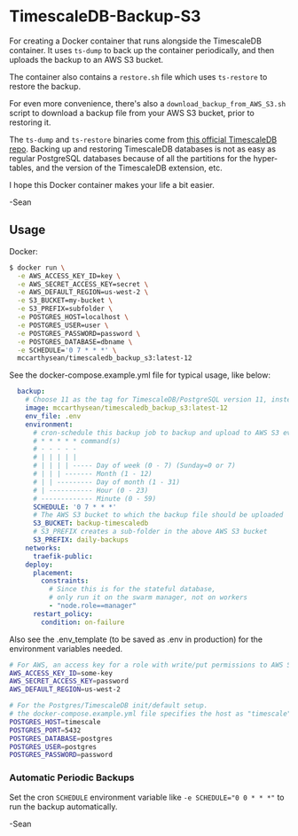 # TimescaleDB-Backup-S3
For creating a Docker container that runs alongside the TimescaleDB container. It uses `ts-dump` to back up the container periodically, and then uploads the backup to an AWS S3 bucket.

The container also contains a `restore.sh` file which uses `ts-restore` to restore the backup. 

For even more convenience, there's also a `download_backup_from_AWS_S3.sh` script to download a backup file from your AWS S3 bucket, prior to restoring it.

The `ts-dump` and `ts-restore` binaries come from [this official TimescaleDB repo](https://github.com/timescale/timescaledb-backup). Backing up and restoring TimescaleDB databases is not as easy as regular PostgreSQL databases because of all the partitions for the hyper-tables, and the version of the TimescaleDB extension, etc.

I hope this Docker container makes your life a bit easier.

-Sean

## Usage

Docker:
```sh
$ docker run \
  -e AWS_ACCESS_KEY_ID=key \
  -e AWS_SECRET_ACCESS_KEY=secret \
  -e AWS_DEFAULT_REGION=us-west-2 \
  -e S3_BUCKET=my-bucket \
  -e S3_PREFIX=subfolder \
  -e POSTGRES_HOST=localhost \
  -e POSTGRES_USER=user \
  -e POSTGRES_PASSWORD=password \
  -e POSTGRES_DATABASE=dbname \
  -e SCHEDULE='0 7 * * *' \
  mccarthysean/timescaledb_backup_s3:latest-12
```

See the docker-compose.example.yml file for typical usage, like below:
```yaml
  backup:
    # Choose 11 as the tag for TimescaleDB/PostgreSQL version 11, instead of 12
    image: mccarthysean/timescaledb_backup_s3:latest-12
    env_file: .env
    environment:
      # cron-schedule this backup job to backup and upload to AWS S3 every so often
      # * * * * * command(s)
      # - - - - -
      # | | | | |
      # | | | | ----- Day of week (0 - 7) (Sunday=0 or 7)
      # | | | ------- Month (1 - 12)
      # | | --------- Day of month (1 - 31)
      # | ----------- Hour (0 - 23)
      # ------------- Minute (0 - 59)
      SCHEDULE: '0 7 * * *'
      # The AWS S3 bucket to which the backup file should be uploaded
      S3_BUCKET: backup-timescaledb
      # S3_PREFIX creates a sub-folder in the above AWS S3 bucket
      S3_PREFIX: daily-backups
    networks:
      traefik-public:
    deploy:
      placement:
        constraints:
          # Since this is for the stateful database,
          # only run it on the swarm manager, not on workers
          - "node.role==manager"
      restart_policy:
        condition: on-failure
```

Also see the .env_template (to be saved as .env in production) for the environment variables needed.
```bash
# For AWS, an access key for a role with write/put permissions to AWS S3 bucket
AWS_ACCESS_KEY_ID=some-key
AWS_SECRET_ACCESS_KEY=password
AWS_DEFAULT_REGION=us-west-2

# For the Postgres/TimescaleDB init/default setup.
# the docker-compose.example.yml file specifies the host as "timescale"
POSTGRES_HOST=timescale
POSTGRES_PORT=5432
POSTGRES_DATABASE=postgres
POSTGRES_USER=postgres
POSTGRES_PASSWORD=password
```
### Automatic Periodic Backups

Set the cron `SCHEDULE` environment variable like `-e SCHEDULE="0 0 * * *"` to run the backup automatically.

-Sean
